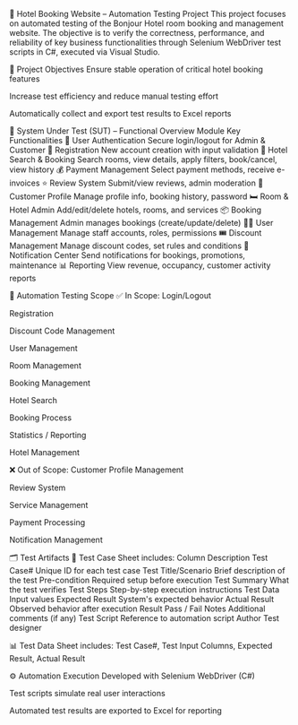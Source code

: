 🧪 Hotel Booking Website – Automation Testing Project
This project focuses on automated testing of the Bonjour Hotel room booking and management website. The objective is to verify the correctness, performance, and reliability of key business functionalities through Selenium WebDriver test scripts in C#, executed via Visual Studio.

🎯 Project Objectives
Ensure stable operation of critical hotel booking features

Increase test efficiency and reduce manual testing effort

Automatically collect and export test results to Excel reports

🧱 System Under Test (SUT) – Functional Overview
Module	Key Functionalities
🔐 User Authentication	Secure login/logout for Admin & Customer
📝 Registration	New account creation with input validation
🏨 Hotel Search & Booking	Search rooms, view details, apply filters, book/cancel, view history
💰 Payment Management	Select payment methods, receive e-invoices
⭐ Review System	Submit/view reviews, admin moderation
👤 Customer Profile	Manage profile info, booking history, password
🛏️ Room & Hotel Admin	Add/edit/delete hotels, rooms, and services
📦 Booking Management	Admin manages bookings (create/update/delete)
🧑‍💼 User Management	Manage staff accounts, roles, permissions
🎟️ Discount Management	Manage discount codes, set rules and conditions
🔔 Notification Center	Send notifications for bookings, promotions, maintenance
📊 Reporting	View revenue, occupancy, customer activity reports

🧪 Automation Testing Scope
✅ In Scope:
Login/Logout

Registration

Discount Code Management

User Management

Room Management

Booking Management

Hotel Search

Booking Process

Statistics / Reporting

Hotel Management

❌ Out of Scope:
Customer Profile Management

Review System

Service Management

Payment Processing

Notification Management

🗂️ Test Artifacts
📄 Test Case Sheet includes:
Column	Description
Test Case#	Unique ID for each test case
Test Title/Scenario	Brief description of the test
Pre-condition	Required setup before execution
Test Summary	What the test verifies
Test Steps	Step-by-step execution instructions
Test Data	Input values
Expected Result	System's expected behavior
Actual Result	Observed behavior after execution
Result	Pass / Fail
Notes	Additional comments (if any)
Test Script	Reference to automation script
Author	Test designer

📊 Test Data Sheet includes:
Test Case#, Test Input Columns, Expected Result, Actual Result

⚙️ Automation Execution
Developed with Selenium WebDriver (C#)

Test scripts simulate real user interactions

Automated test results are exported to Excel for reporting
